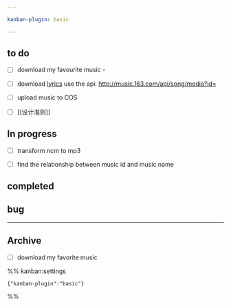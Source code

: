 ```yaml
---

kanban-plugin: basic

---
```


## to do

- [ ] download my favourite music        -
- [ ] download [lyrics](https://github.com/jitwxs/163MusicLyrics) use the api: http://music.163.com/api/song/media?id=
- [ ] upload music to COS
- [ ] [[设计准则]]


## In progress

- [ ] transform ncm to mp3
- [ ] find the relationship between music id and music name


## completed



## bug



***

## Archive

- [ ] download my favorite music

%% kanban:settings
```
{"kanban-plugin":"basic"}
```
%%